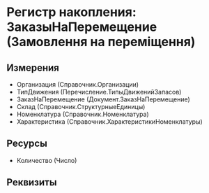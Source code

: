 ﻿# Регистр накопления: ЗаказыНаПеремещение (Замовлення на переміщення)

## Измерения

- Организация (Справочник.Организации)
- ТипДвижения (Перечисление.ТипыДвиженийЗапасов)
- ЗаказНаПеремещение (Документ.ЗаказНаПеремещение)
- Склад (Справочник.СтруктурныеЕдиницы)
- Номенклатура (Справочник.Номенклатура)
- Характеристика (Справочник.ХарактеристикиНоменклатуры)

## Ресурсы

- Количество (Число)

## Реквизиты


